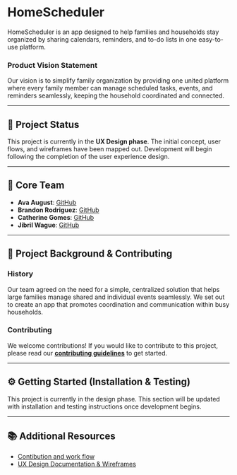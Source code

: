 
# HomeScheduler

HomeScheduler is an app designed to help families and households stay organized by sharing calendars, reminders, and to-do lists in one easy-to-use platform.

### Product Vision Statement
Our vision is to simplify family organization by providing one united platform where every family member can manage scheduled tasks, events, and reminders seamlessly, keeping the household coordinated and connected.

---

## 🚀 Project Status

This project is currently in the **UX Design phase**. The initial concept, user flows, and wireframes have been mapped out. Development will begin following the completion of the user experience design.

---

## 👥 Core Team

* **Ava August**: [GitHub](https://github.com/aaugust22)
* **Brandon Rodriguez**: [GitHub](https://github.com/bbranduhn)
* **Catherine Gomes**: [GitHub](https://github.com/catherine-g-13)
* **Jibril Wague**: [GitHub](https://github.com/Jibril1010)

---

## 📜 Project Background & Contributing

### History
Our team agreed on the need for a simple, centralized solution that helps large families manage shared and individual events seamlessly. We set out to create an app that promotes coordination and communication within busy households.

### Contributing
We welcome contributions! If you would like to contribute to this project, please read our [**contributing guidelines**](CONTRIBUTING.md) to get started.

---

## ⚙️ Getting Started (Installation & Testing)

This project is currently in the design phase. This section will be updated with installation and testing instructions once development begins.

---

## 📚 Additional Resources

* [Contibution and work flow](./CONTRIBUTING.md)
* [UX Design Documentation & Wireframes](./UX-DESIGN.md)
